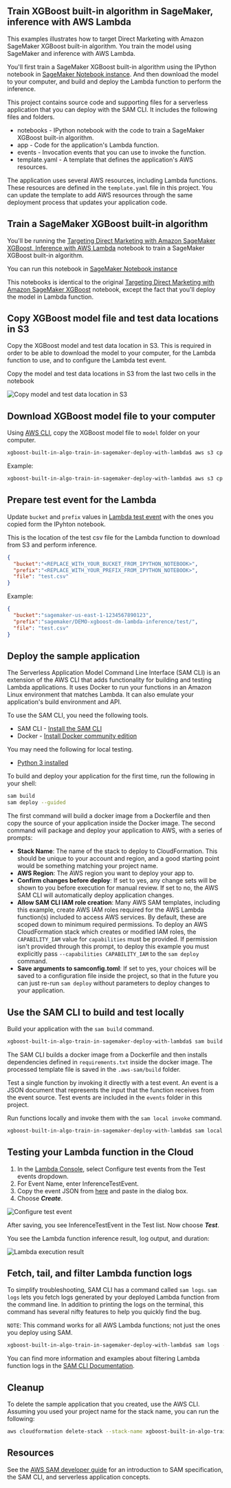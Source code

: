 ## Train XGBoost built-in algorithm in SageMaker, inference with AWS Lambda

This examples illustrates how to target Direct Marketing with Amazon SageMaker XGBoost built-in algorithm. You train the model using SageMaker and inference with AWS Lambda.

You'll first train a SageMaker XGBoost built-in algorithm using the IPython notebook in [SageMaker Notebook instance](https://docs.aws.amazon.com/sagemaker/latest/dg/nbi.html). And then download the model to your computer, and build and deploy the Lambda function to perform the inference.

This project contains source code and supporting files for a serverless application that you can deploy with the SAM CLI. It includes the following files and folders.

- notebooks - IPython notebook with the code to train a SageMaker XGBoost built-in algorithm.
- app - Code for the application's Lambda function.
- events - Invocation events that you can use to invoke the function.
- template.yaml - A template that defines the application's AWS resources.

The application uses several AWS resources, including Lambda functions. These resources are defined in the `template.yaml` file in this project. You can update the template to add AWS resources through the same deployment process that updates your application code.

## Train a SageMaker XGBoost built-in algorithm 
You'll be running the [Targeting Direct Marketing with Amazon SageMaker XGBoost, Inference with AWS Lambda](./notebooks/xgboost_direct_marketing_sagemaker_inference_with_lambda.ipynb) notebook to train a SageMaker XGBoost built-in algorithm.

You can run this notebook in [SageMaker Notebook instance](https://docs.aws.amazon.com/sagemaker/latest/dg/nbi.html)

This notebooks is identical to the original [Targeting Direct Marketing with Amazon SageMaker XGBoost](https://github.com/aws/amazon-sagemaker-examples/blob/master/introduction_to_applying_machine_learning/xgboost_direct_marketing/xgboost_direct_marketing_sagemaker.ipynb) notebook, except the fact that you'll deploy the model in Lambda function.

## Copy XGBoost model file and test data locations in S3
Copy the XGBoost model and test data location in S3. This is required in order to be able to download the model to your computer, for the Lambda function to use, and to configure the Lambda test event.  

Copy the model and test data locations in S3 from the last two cells in the notebook

![Copy model and test data location in S3](../img/xgboost-built-in-algo-train-in-sagemaker-deploy-with-lambda-copy-outputs.png)

## Download XGBoost model file to your computer
Using [AWS CLI](https://aws.amazon.com/cli/), copy the XGBoost model file to `model` folder on your computer.

```bash
xgboost-built-in-algo-train-in-sagemaker-deploy-with-lambda$ aws s3 cp <MODEL_LOCATION_ON_S3> ./model/
```
Example:

```bash
xgboost-built-in-algo-train-in-sagemaker-deploy-with-lambda$ aws s3 cp s3://sagemaker-us-east-1-1234567890123/sagemaker/DEMO-xgboost-dm-lambda-inference/output/sagemaker-xgboost-2021-02-04-08-35-14-514/output/model.tar.gz ./model/
```

## Prepare test event for the Lambda
Update `bucket` and `prefix` values in [Lambda test event](./events/event.json) with the ones you copied form the IPyhton notebook.

This is the location of the test csv file for the Lambda function to download from S3 and perform inference.

```json
{
  "bucket":"<REPLACE_WITH_YOUR_BUCKET_FROM_IPYTHON_NOTEBOOK>",
  "prefix":"<REPLACE_WITH_YOUR_PREFIX_FROM_IPYTHON_NOTEBOOK>",
  "file": "test.csv"
}
```

Example:

```json
{
  "bucket":"sagemaker-us-east-1-1234567890123",
  "prefix":"sagemaker/DEMO-xgboost-dm-lambda-inference/test/",
  "file": "test.csv"
}
```

## Deploy the sample application

The Serverless Application Model Command Line Interface (SAM CLI) is an extension of the AWS CLI that adds functionality for building and testing Lambda applications. It uses Docker to run your functions in an Amazon Linux environment that matches Lambda. It can also emulate your application's build environment and API.

To use the SAM CLI, you need the following tools.

* SAM CLI - [Install the SAM CLI](https://docs.aws.amazon.com/serverless-application-model/latest/developerguide/serverless-sam-cli-install.html)
* Docker - [Install Docker community edition](https://hub.docker.com/search/?type=edition&offering=community)

You may need the following for local testing.
* [Python 3 installed](https://www.python.org/downloads/)

To build and deploy your application for the first time, run the following in your shell:

```bash
sam build
sam deploy --guided
```

The first command will build a docker image from a Dockerfile and then copy the source of your application inside the Docker image. The second command will package and deploy your application to AWS, with a series of prompts:

* **Stack Name**: The name of the stack to deploy to CloudFormation. This should be unique to your account and region, and a good starting point would be something matching your project name.
* **AWS Region**: The AWS region you want to deploy your app to.
* **Confirm changes before deploy**: If set to yes, any change sets will be shown to you before execution for manual review. If set to no, the AWS SAM CLI will automatically deploy application changes.
* **Allow SAM CLI IAM role creation**: Many AWS SAM templates, including this example, create AWS IAM roles required for the AWS Lambda function(s) included to access AWS services. By default, these are scoped down to minimum required permissions. To deploy an AWS CloudFormation stack which creates or modified IAM roles, the `CAPABILITY_IAM` value for `capabilities` must be provided. If permission isn't provided through this prompt, to deploy this example you must explicitly pass `--capabilities CAPABILITY_IAM` to the `sam deploy` command.
* **Save arguments to samconfig.toml**: If set to yes, your choices will be saved to a configuration file inside the project, so that in the future you can just re-run `sam deploy` without parameters to deploy changes to your application.

## Use the SAM CLI to build and test locally

Build your application with the `sam build` command.

```bash
xgboost-built-in-algo-train-in-sagemaker-deploy-with-lambda$ sam build
```

The SAM CLI builds a docker image from a Dockerfile and then installs dependencies defined in `requirements.txt` inside the docker image. The processed template file is saved in the `.aws-sam/build` folder.

Test a single function by invoking it directly with a test event. An event is a JSON document that represents the input that the function receives from the event source. Test events are included in the `events` folder in this project.

Run functions locally and invoke them with the `sam local invoke` command.

```bash
xgboost-built-in-algo-train-in-sagemaker-deploy-with-lambda$ sam local invoke XGBoostDMInferenceFunction --event events/event.json
```

## Testing your Lambda function in the Cloud

1. In the [Lambda Console](https://console.aws.amazon.com/lambda/), select Configure test events from the Test events dropdown.
2. For Event Name, enter InferenceTestEvent.
3. Copy the event JSON from [here](./events/event.json) and paste in the dialog box.
4. Choose _**Create**_.

![Configure test event](../img/xgboost_direct_marketing_configure_test_event.png)

After saving, you see InferenceTestEvent in the Test list. Now choose _**Test**_.

You see the Lambda function inference result, log output, and duration:

![Lambda execution result](../img/xgboost_direct_marketing_execution_result.png)

## Fetch, tail, and filter Lambda function logs

To simplify troubleshooting, SAM CLI has a command called `sam logs`. `sam logs` lets you fetch logs generated by your deployed Lambda function from the command line. In addition to printing the logs on the terminal, this command has several nifty features to help you quickly find the bug.

`NOTE`: This command works for all AWS Lambda functions; not just the ones you deploy using SAM.

```bash
xgboost-built-in-algo-train-in-sagemaker-deploy-with-lambda$ sam logs -n XGBoostDMInferenceFunction --stack-name xgboost-built-in-algo-train-in-sagemaker-deploy-with-lambda --tail
```

You can find more information and examples about filtering Lambda function logs in the [SAM CLI Documentation](https://docs.aws.amazon.com/serverless-application-model/latest/developerguide/serverless-sam-cli-logging.html).

## Cleanup

To delete the sample application that you created, use the AWS CLI. Assuming you used your project name for the stack name, you can run the following:

```bash
aws cloudformation delete-stack --stack-name xgboost-built-in-algo-train-in-sagemaker-deploy-with-lambda
```

## Resources

See the [AWS SAM developer guide](https://docs.aws.amazon.com/serverless-application-model/latest/developerguide/what-is-sam.html) for an introduction to SAM specification, the SAM CLI, and serverless application concepts.

